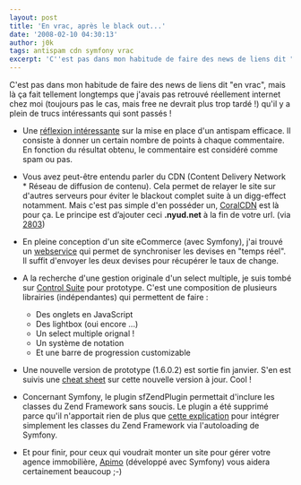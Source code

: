 ```yaml
---
layout: post
title: 'En vrac, après le black out...'
date: '2008-02-10 04:30:13'
author: j0k
tags: antispam cdn symfony vrac
excerpt: 'C''est pas dans mon habitude de faire des news de liens dit "en vrac", mais là ça fait tellement longtemps que j''avais pas retrouvé réellement internet chez moi (toujours pas le cas, mais free ne devrait plus trop tardé !) qu''il y a plein de trucs intéressants qui sont passés !'
---
```


C'est pas dans mon habitude de faire des news de liens dit "en vrac", mais là ça fait tellement longtemps que j'avais pas retrouvé réellement internet chez moi (toujours pas le cas, mais free ne devrait plus trop tardé !) qu'il y a plein de trucs intéressants qui sont passés !

* Une [réflexion intéressante](http://snook.ca/archives/other/effective_blog_comment_spam_blocker/) sur la mise en place d'un antispam efficace. Il consiste à donner un certain nombre de points à chaque commentaire. En fonction du résultat obtenu, le commentaire est considéré comme spam ou pas.

* Vous avez peut-être entendu parler du CDN (Content Delivery Network * Réseau de diffusion de contenu). Cela permet de relayer le site sur d'autres serveurs pour éviter le blackout complet suite à un digg-effect notamment. Mais c'est pas simple d'en posséder un, [CoralCDN](http://www.coralcdn.org/) est là pour ça. Le principe est d’ajouter ceci **.nyud.net** à la fin de votre url. (via [2803](http://www.2803.com/technologie/utiliser-un-cdn-pour-eviter-le-digg-effect/))

* En pleine conception d'un site eCommerce (avec Symfony), j'ai trouvé un [webservice](http://www.webservicex.net/CurrencyConvertor.asmx?op=ConversionRate) qui permet de synchroniser les devises en "temps réel". Il suffit d'envoyer les deux devises pour récupérer le taux de change.

* A la recherche d'une gestion originale d'un select multiple, je suis tombé sur [Control Suite](http://livepipe.net/projects/control_suite/) pour prototype. C'est une composition de plusieurs librairies (indépendantes) qui permettent de faire :
   * Des onglets en JavaScript
   * Des lightbox (oui encore ...)
   * Un select multiple orignal !
   * Un système de notation
   * Et une barre de progression customizable

* Une nouvelle version de prototype (1.6.0.2) est sortie fin janvier. S'en est suivis une [cheat sheet](http://thinkweb2.com/projects/prototype/prototype-1602-cheat-sheet/) sur cette nouvelle version à jour. Cool !

* Concernant Symfony, le plugin sfZendPlugin permettait d'inclure les classes du Zend Framework sans soucis. Le plugin a été supprimé parce qu'il n'apportait rien de plus que [cette explication](http://mirthlab.com/2008/01/29/sfzendplugin-alternative-to-installing-the-zend-framework/) pour intégrer simplement les classes du Zend Framework via l'autoloading de Symfony.

* Et pour finir, pour ceux qui voudrait monter un site pour gérer votre agence immobilière, [Apimo](http://code.google.com/p/apimo/) (développé avec Symfony) vous aidera certainement beaucoup ;-)
